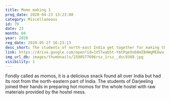 ```yaml
---
title: Momo making 1
prog_date: 2020-04-23 13:23:00
category: Miscellaneous
id: 79
date: 23
month: 04
year: 2020
reg_date: 2020-05-27 16:23:13
desc_short: The students of north-east India get together for making the famous snack 'momos'.
link: https://drive.google.com/open?id=1V5Twab5t-YmtPqeXn68mIB4WgME6wujk
img_url_db: images/thumbnails/1590577696rsz_1rsz__dsc9308.jpg
visibility: 1
---
```


Fondly called as momos, it is a delicious snack found all over India but had its root from the north-eastern part of India. The students of Darjeeling joined their hands in preparing hot momos for the whole hostel with raw materials provided by the hostel mess.